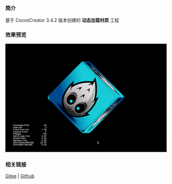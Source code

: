 ### 简介

基于 CocosCreator 3.4.2 版本创建的 **动态加载材质** 工程

### 效果预览
![image](../../gif/202203/2022032701.gif)

### 相关链接
[Gitee](https://gitee.com/mirrors_cocos-creator/example-cases/tree/v2.4.3/assets/cases/3d) | [Github](https://github.com/cocos-creator/example-cases/tree/v2.4.3/assets/cases/3d)